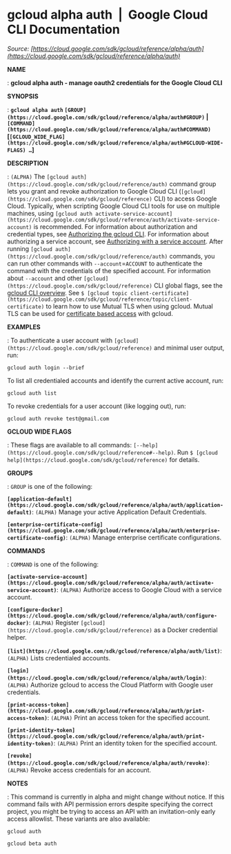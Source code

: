 # gcloud alpha auth  |  Google Cloud CLI Documentation

*Source: [https://cloud.google.com/sdk/gcloud/reference/alpha/auth](https://cloud.google.com/sdk/gcloud/reference/alpha/auth)*

**NAME**

: **gcloud alpha auth - manage oauth2 credentials for the Google Cloud CLI**

**SYNOPSIS**

: **`gcloud alpha auth` `[GROUP](https://cloud.google.com/sdk/gcloud/reference/alpha/auth#GROUP)` | `[COMMAND](https://cloud.google.com/sdk/gcloud/reference/alpha/auth#COMMAND)` [`[GCLOUD_WIDE_FLAG](https://cloud.google.com/sdk/gcloud/reference/alpha/auth#GCLOUD-WIDE-FLAGS) …`]**

**DESCRIPTION**

: `(ALPHA)` The `[gcloud
auth](https://cloud.google.com/sdk/gcloud/reference/auth)` command group lets you grant and revoke authorization to Google
Cloud CLI (`[gcloud](https://cloud.google.com/sdk/gcloud/reference)` CLI) to
access Google Cloud. Typically, when scripting Google Cloud CLI tools for use on
multiple machines, using `[gcloud auth
activate-service-account](https://cloud.google.com/sdk/gcloud/reference/auth/activate-service-account)` is recommended.
For information about authorization and credential types, see [Authorizing the gcloud
CLI](https://cloud.google.com/sdk/docs/authorizing). For information about authorizing a service account, see [Authorizing
with a service account](https://cloud.google.com/sdk/docs/authorizing#service-account).
After running `[gcloud auth](https://cloud.google.com/sdk/gcloud/reference/auth)`
commands, you can run other commands with
`--account`=``ACCOUNT`` to
authenticate the command with the credentials of the specified account. For
information about `--account` and other `[gcloud](https://cloud.google.com/sdk/gcloud/reference)` CLI global flags, see the [gcloud CLI overview](https://cloud.google.com/sdk/gcloud/reference).
See `$ [gcloud
topic client-certificate](https://cloud.google.com/sdk/gcloud/reference/topic/client-certificate)` to learn how to use Mutual TLS when using
gcloud. Mutual TLS can be used for [certificate
based access](https://cloud.google.com/beyondcorp-enterprise/docs/securing-resources-with-certificate-based-access) with gcloud.

**EXAMPLES**

: To authenticate a user account with `[gcloud](https://cloud.google.com/sdk/gcloud/reference)` and minimal user output, run:

```
gcloud auth login --brief
```

To list all credentialed accounts and identify the current active account, run:

```
gcloud auth list
```

To revoke credentials for a user account (like logging out), run:

```
gcloud auth revoke test@gmail.com
```

**GCLOUD WIDE FLAGS**

: These flags are available to all commands: `[--help](https://cloud.google.com/sdk/gcloud/reference#--help)`.
Run `$ [gcloud help](https://cloud.google.com/sdk/gcloud/reference)` for details.

**GROUPS**

: ``GROUP`` is one of the following:

**`[application-default](https://cloud.google.com/sdk/gcloud/reference/alpha/auth/application-default)`**:
`(ALPHA)` Manage your active Application Default Credentials.

**`[enterprise-certificate-config](https://cloud.google.com/sdk/gcloud/reference/alpha/auth/enterprise-certificate-config)`**:
`(ALPHA)` Manage enterprise certificate configurations.

**COMMANDS**

: ``COMMAND`` is one of the following:

**`[activate-service-account](https://cloud.google.com/sdk/gcloud/reference/alpha/auth/activate-service-account)`**:
`(ALPHA)` Authorize access to Google Cloud with a service account.

**`[configure-docker](https://cloud.google.com/sdk/gcloud/reference/alpha/auth/configure-docker)`**:
`(ALPHA)` Register `[gcloud](https://cloud.google.com/sdk/gcloud/reference)` as a Docker credential helper.

**`[list](https://cloud.google.com/sdk/gcloud/reference/alpha/auth/list)`**:
`(ALPHA)` Lists credentialed accounts.

**`[login](https://cloud.google.com/sdk/gcloud/reference/alpha/auth/login)`**:
`(ALPHA)` Authorize gcloud to access the Cloud Platform with Google
user credentials.

**`[print-access-token](https://cloud.google.com/sdk/gcloud/reference/alpha/auth/print-access-token)`**:
`(ALPHA)` Print an access token for the specified account.

**`[print-identity-token](https://cloud.google.com/sdk/gcloud/reference/alpha/auth/print-identity-token)`**:
`(ALPHA)` Print an identity token for the specified account.

**`[revoke](https://cloud.google.com/sdk/gcloud/reference/alpha/auth/revoke)`**:
`(ALPHA)` Revoke access credentials for an account.

**NOTES**

: This command is currently in alpha and might change without notice. If this
command fails with API permission errors despite specifying the correct project,
you might be trying to access an API with an invitation-only early access
allowlist. These variants are also available:

```
gcloud auth
```

```
gcloud beta auth
```